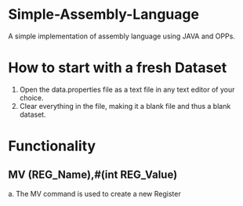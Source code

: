 # Simple-Assembly-Language
A simple implementation of assembly language using JAVA and OPPs. 

# How to start with a fresh Dataset
1. Open the data.properties file as a text file in any text editor of your choice.
2. Clear everything in the file, making it a blank file and thus a blank dataset.

# Functionality
## MV (REG_Name),#(int REG_Value)
a. The MV command is used to create a new Register
